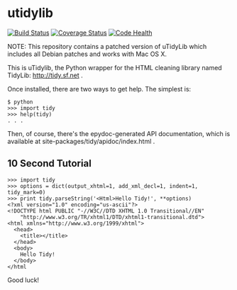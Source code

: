 utidylib
========

[![Build Status](https://travis-ci.org/nijel/utidylib.svg?branch=master)](https://travis-ci.org/nijel/utidylib)
[![Coverage Status](https://img.shields.io/coveralls/nijel/utidylib.svg)](https://coveralls.io/r/nijel/utidylib?branch=master)
[![Code Health](https://landscape.io/github/nijel/utidylib/master/landscape.png)](https://landscape.io/github/nijel/utidylib/master)

NOTE: This repository contains a patched version of uTidyLib which
includes all Debian patches and works with Mac OS X.

This is uTidylib, the Python wrapper for the HTML cleaning
library named TidyLib: http://tidy.sf.net .

Once installed, there are two ways to get help.  The simplest is:

    $ python
    >>> import tidy
    >>> help(tidy)
    . . .

Then, of course, there's the epydoc-generated API documentation, which
is available at site-packages/tidy/apidoc/index.html .

10 Second Tutorial
------------------

    >>> import tidy
    >>> options = dict(output_xhtml=1, add_xml_decl=1, indent=1, tidy_mark=0)
    >>> print tidy.parseString('<Html>Hello Tidy!', **options)
    <?xml version="1.0" encoding="us-ascii"?>
    <!DOCTYPE html PUBLIC "-//W3C//DTD XHTML 1.0 Transitional//EN"
        "http://www.w3.org/TR/xhtml1/DTD/xhtml1-transitional.dtd">
    <html xmlns="http://www.w3.org/1999/xhtml">
      <head>
        <title></title>
      </head>
      <body>
        Hello Tidy!
      </body>
    </html


Good luck!
